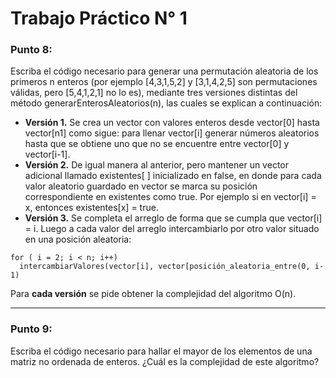 # Trabajo Práctico N° 1

### **Punto 8:**
Escriba el código necesario para generar una permutación aleatoria de los primeros n enteros (por ejemplo [4,3,1,5,2] y [3,1,4,2,5] son permutaciones válidas, pero [5,4,1,2,1] no lo es), mediante tres versiones distintas del método generarEnterosAleatorios(n), las cuales se explican a continuación:
  - **Versión 1.** Se crea un vector con valores enteros desde vector[0] hasta vector[n1] como sigue: para llenar vector[i] generar números aleatorios hasta que se obtiene uno que no se encuentre entre vector[0] y vector[i-1].
  - **Versión 2.** De igual manera al anterior, pero mantener un vector adicional llamado existentes[ ] inicializado en false, en donde para cada valor aleatorio guardado en vector se marca su posición correspondiente en existentes como true. Por ejemplo si en vector[i] = x, entonces existentes[x] = true.
  - **Versión 3.** Se completa el arreglo de forma que se cumpla que vector[i] = i. Luego a cada valor del arreglo intercambiarlo por otro valor situado en una posición aleatoria:
  ```
  for ( i = 2; i < n; i++)
    intercambiarValores(vector[i], vector[posición_aleatoria_entre(0, i-1)
  ```
Para **cada versión** se pide obtener la complejidad del algoritmo O(n).

---

### **Punto 9:**
Escriba el código necesario para hallar el mayor de los elementos de una matriz no ordenada de enteros. ¿Cuál es la complejidad de este algoritmo?